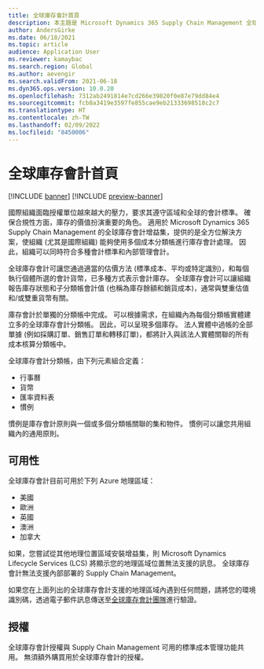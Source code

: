 ```yaml
---
title: 全球庫存會計首頁
description: 本主題是 Microsoft Dynamics 365 Supply Chain Management 全球庫存會計增益集的首頁。
author: AndersGirke
ms.date: 06/18/2021
ms.topic: article
audience: Application User
ms.reviewer: kamaybac
ms.search.region: Global
ms.author: aevengir
ms.search.validFrom: 2021-06-18
ms.dyn365.ops.version: 10.0.20
ms.openlocfilehash: 7312ab2491814e7cd266e39820f0e87e79dd84e4
ms.sourcegitcommit: fcb8a3419e3597fe855cae9eb21333698518c2c7
ms.translationtype: HT
ms.contentlocale: zh-TW
ms.lasthandoff: 02/09/2022
ms.locfileid: "8450006"
---
```

# <a name="global-inventory-accounting-home-page"></a>全球庫存會計首頁

[!INCLUDE [banner](../includes/banner.md)]
[!INCLUDE [preview-banner](../includes/preview-banner.md)]
<!--KFM: Preview until 4/30/2022 -->

國際組織面臨授權單位越來越大的壓力，要求其遵守區域和全球的會計標準。 確保合規性方面，庫存的價值扮演重要的角色。 適用於 Microsoft Dynamics 365 Supply Chain Management 的全球庫存會計增益集，提供的是全方位解決方案，使組織 (尤其是國際組織) 能夠使用多個成本分類帳進行庫存會計處理。 因此，組織可以同時符合多種會計標準和內部管理會計。

全球庫存會計可讓您通過適當的估價方法 (標準成本、平均或特定識別)，和每個執行個體所選的會計貨幣，已多種方式表示會計庫存。 全球庫存會計可以讓組織報告庫存狀態和子分類帳會計值 (也稱為庫存餘額和銷貨成本)，通常與雙重估值和/或雙重貨幣有關。

庫存會計於單獨的分類帳中完成。 可以根據需求，在組織內為每個分類帳實體建立多的全球庫存會計分類帳。 因此，可以呈現多個庫存。 法人實體中過帳的全部單據 (例如採購訂單、銷售訂單和轉移訂單)，都將計入與該法人實體關聯的所有成本核算分類帳中。

全球庫存會計分類帳，由下列元素組合定義：

- 行事曆
- 貨幣
- 匯率資料表
- 慣例

慣例是庫存會計原則與一個或多個分類帳關聯的集和物件。 慣例可以讓您共用組織內的通用原則。

## <a name="availability"></a>可用性

全球庫存會計目前可用於下列 Azure 地理區域：

- 美國
- 歐洲
- 英國
- 澳洲
- 加拿大

如果，您嘗試從其他地理位置區域安裝增益集，則 Microsoft Dynamics Lifecycle Services (LCS) 將顯示您的地理區域位置無法支援的訊息。 全球庫存會計無法支援內部部署的 Supply Chain Management。

如果您在上面列出的全球庫存會計支援的地理區域內遇到任何問題，請將您的環境識別碼，透過電子郵件訊息傳送至[全球庫存會計團隊](mailto:GlobalInvAccount@microsoft.com)進行驗證。

## <a name="licensing"></a>授權

全球庫存會計授權與 Supply Chain Management 可用的標準成本管理功能共用。 無須額外購買用於全球庫存會計的授權。
